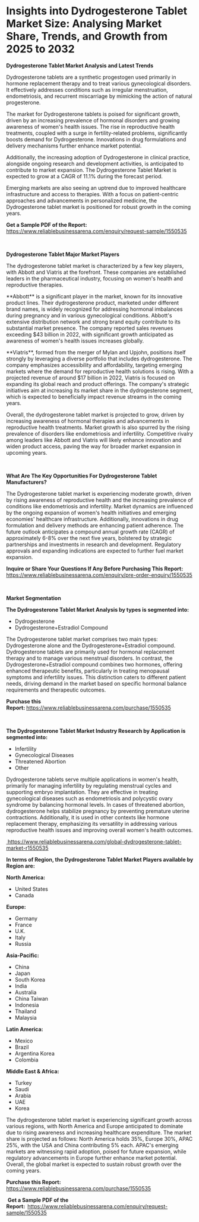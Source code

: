 <p><h1>Insights into Dydrogesterone Tablet Market Size: Analysing Market Share, Trends, and Growth from 2025 to 2032</h1></p><p><strong>Dydrogesterone Tablet Market Analysis and Latest Trends</strong></p>
<p><p>Dydrogesterone tablets are a synthetic progestogen used primarily in hormone replacement therapy and to treat various gynecological disorders. It effectively addresses conditions such as irregular menstruation, endometriosis, and recurrent miscarriage by mimicking the action of natural progesterone. </p><p>The market for Dydrogesterone tablets is poised for significant growth, driven by an increasing prevalence of hormonal disorders and growing awareness of women's health issues. The rise in reproductive health treatments, coupled with a surge in fertility-related problems, significantly boosts demand for Dydrogesterone. Innovations in drug formulations and delivery mechanisms further enhance market potential.</p><p>Additionally, the increasing adoption of Dydrogesterone in clinical practice, alongside ongoing research and development activities, is anticipated to contribute to market expansion. The Dydrogesterone Tablet Market is expected to grow at a CAGR of 11.1% during the forecast period. </p><p>Emerging markets are also seeing an uptrend due to improved healthcare infrastructure and access to therapies. With a focus on patient-centric approaches and advancements in personalized medicine, the Dydrogesterone tablet market is positioned for robust growth in the coming years.</p></p>
<p><strong>Get a Sample PDF of the Report:&nbsp;</strong> <a href="https://www.reliablebusinessarena.com/enquiry/request-sample/1550535?utm_campaign=2488&utm_medium=2&utm_source=Github&utm_content=ia&utm_term=19042025&utm_id=dydrogesterone-tablet">https://www.reliablebusinessarena.com/enquiry/request-sample/1550535</a></p>
<p>&nbsp;</p>
<p><strong>Dydrogesterone Tablet Major Market Players</strong></p>
<p><p>The dydrogesterone tablet market is characterized by a few key players, with Abbott and Viatris at the forefront. These companies are established leaders in the pharmaceutical industry, focusing on women's health and reproductive therapies.</p><p>**Abbott** is a significant player in the market, known for its innovative product lines. Their dydrogesterone product, marketed under different brand names, is widely recognized for addressing hormonal imbalances during pregnancy and in various gynecological conditions. Abbott's extensive distribution network and strong brand equity contribute to its substantial market presence. The company reported sales revenues exceeding $43 billion in 2022, with significant growth anticipated as awareness of women's health issues increases globally.</p><p>**Viatris**, formed from the merger of Mylan and Upjohn, positions itself strongly by leveraging a diverse portfolio that includes dydrogesterone. The company emphasizes accessibility and affordability, targeting emerging markets where the demand for reproductive health solutions is rising. With a projected revenue of around $17 billion in 2022, Viatris is focused on expanding its global reach and product offerings. The company's strategic initiatives aim at increasing its market share in the dydrogesterone segment, which is expected to beneficially impact revenue streams in the coming years.</p><p>Overall, the dydrogesterone tablet market is projected to grow, driven by increasing awareness of hormonal therapies and advancements in reproductive health treatments. Market growth is also spurred by the rising prevalence of disorders like endometriosis and infertility. Competitive rivalry among leaders like Abbott and Viatris will likely enhance innovation and widen product access, paving the way for broader market expansion in upcoming years.</p></p>
<p>&nbsp;</p>
<p><strong>What Are The Key Opportunities For Dydrogesterone Tablet Manufacturers?</strong></p>
<p><p>The Dydrogesterone tablet market is experiencing moderate growth, driven by rising awareness of reproductive health and the increasing prevalence of conditions like endometriosis and infertility. Market dynamics are influenced by the ongoing expansion of women's health initiatives and emerging economies' healthcare infrastructure. Additionally, innovations in drug formulation and delivery methods are enhancing patient adherence. The future outlook anticipates a compound annual growth rate (CAGR) of approximately 6-8% over the next five years, bolstered by strategic partnerships and investments in research and development. Regulatory approvals and expanding indications are expected to further fuel market expansion.</p></p>
<p><strong>Inquire or Share Your Questions If Any Before Purchasing This Report:</strong> <a href="https://www.reliablebusinessarena.com/enquiry/pre-order-enquiry/1550535?utm_campaign=2488&utm_medium=2&utm_source=Github&utm_content=ia&utm_term=19042025&utm_id=dydrogesterone-tablet">https://www.reliablebusinessarena.com/enquiry/pre-order-enquiry/1550535</a></p>
<p>&nbsp;</p>
<p><strong>Market Segmentation</strong></p>
<p><strong>The Dydrogesterone Tablet Market Analysis by types is segmented into:</strong></p>
<p><ul><li>Dydrogesterone</li><li>Dydrogesterone+Estradiol Compound</li></ul></p>
<p><p>The Dydrogesterone tablet market comprises two main types: Dydrogesterone alone and the Dydrogesterone+Estradiol compound. Dydrogesterone tablets are primarily used for hormonal replacement therapy and to manage various menstrual disorders. In contrast, the Dydrogesterone+Estradiol compound combines two hormones, offering enhanced therapeutic benefits, particularly in treating menopausal symptoms and infertility issues. This distinction caters to different patient needs, driving demand in the market based on specific hormonal balance requirements and therapeutic outcomes.</p></p>
<p><strong>Purchase this Report:&nbsp;</strong><a href="https://www.reliablebusinessarena.com/purchase/1550535?utm_campaign=2488&utm_medium=2&utm_source=Github&utm_content=ia&utm_term=19042025&utm_id=dydrogesterone-tablet">https://www.reliablebusinessarena.com/purchase/1550535</a></p>
<p>&nbsp;</p>
<p><strong>The Dydrogesterone Tablet Market Industry Research by Application is segmented into:</strong></p>
<p><ul><li>Infertility</li><li>Gynecological Diseases</li><li>Threatened Abortion</li><li>Other</li></ul></p>
<p><p>Dydrogesterone tablets serve multiple applications in women's health, primarily for managing infertility by regulating menstrual cycles and supporting embryo implantation. They are effective in treating gynecological diseases such as endometriosis and polycystic ovary syndrome by balancing hormonal levels. In cases of threatened abortion, dydrogesterone helps stabilize pregnancy by preventing premature uterine contractions. Additionally, it is used in other contexts like hormone replacement therapy, emphasizing its versatility in addressing various reproductive health issues and improving overall women's health outcomes.</p></p>
<p><a href="https://www.reliablebusinessarena.com/global-dydrogesterone-tablet-market-r1550535?utm_campaign=2488&utm_medium=2&utm_source=Github&utm_content=ia&utm_term=19042025&utm_id=dydrogesterone-tablet">&nbsp;https://www.reliablebusinessarena.com/global-dydrogesterone-tablet-market-r1550535</a></p>
<p><strong>In terms of Region, the Dydrogesterone Tablet Market Players available by Region are:</strong></p>
<p>
    <p> <strong> North America: </strong>
        <ul>
            <li>United States</li>
            <li>Canada</li>
        </ul>
        </p> 
    <p> <strong> Europe: </strong>
        <ul>
            <li>Germany</li>
            <li>France</li>
            <li>U.K.</li>
            <li>Italy</li>
            <li>Russia</li>
        </ul>
        </p> 
    <p> <strong> Asia-Pacific: </strong>
        <ul>
            <li>China</li>
            <li>Japan</li>
            <li>South Korea</li>
            <li>India</li>
            <li>Australia</li>
            <li>China Taiwan</li>
            <li>Indonesia</li>
            <li>Thailand</li>
            <li>Malaysia</li>
        </ul>
        </p> 
    <p> <strong> Latin America: </strong>
        <ul>
            <li>Mexico</li>
            <li>Brazil</li>
            <li>Argentina Korea</li>
            <li>Colombia</li>
        </ul>
        </p> 
    <p> <strong> Middle East & Africa: </strong>
        <ul>
            <li>Turkey</li>
            <li>Saudi</li>
            <li>Arabia</li>
            <li>UAE</li>
            <li>Korea</li>
        </ul>
    </p>
    </p>
<p><p>The dydrogesterone tablet market is experiencing significant growth across various regions, with North America and Europe anticipated to dominate due to rising awareness and increasing healthcare expenditure. The market share is projected as follows: North America holds 35%, Europe 30%, APAC 25%, with the USA and China contributing 5% each. APAC's emerging markets are witnessing rapid adoption, poised for future expansion, while regulatory advancements in Europe further enhance market potential. Overall, the global market is expected to sustain robust growth over the coming years.</p></p>
<p><strong>Purchase this Report: </strong><a href="https://www.reliablebusinessarena.com/purchase/1550535?utm_campaign=2488&utm_medium=2&utm_source=Github&utm_content=ia&utm_term=19042025&utm_id=dydrogesterone-tablet">https://www.reliablebusinessarena.com/purchase/1550535</a></p>
<p>&nbsp;<strong>Get a Sample PDF of the Report:&nbsp;&nbsp;</strong><a href="https://www.reliablebusinessarena.com/enquiry/request-sample/1550535?utm_campaign=2488&utm_medium=2&utm_source=Github&utm_content=ia&utm_term=19042025&utm_id=dydrogesterone-tablet">https://www.reliablebusinessarena.com/enquiry/request-sample/1550535</a></p>
<p><strong></strong></p>
<p><p></p><p></p><p></p></p>